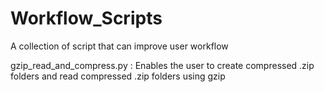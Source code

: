 # Workflow_Scripts
A collection of script that can improve user workflow

gzip_read_and_compress.py : Enables the user to create compressed .zip folders and read compressed .zip folders using gzip
